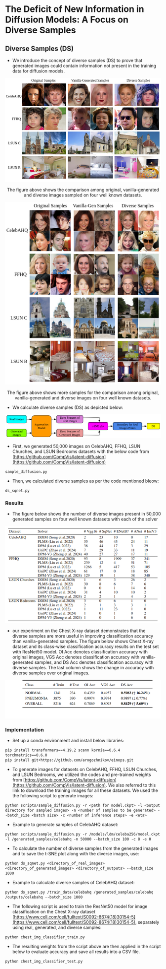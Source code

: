 # The Deficit of New Information in Diffusion Models: A Focus on Diverse Samples

## Diverse Samples (DS)
- We introduce the concept of diverse samples (DS) to prove that generated images could contain information not present in the training data for diffusion models.

<div align="center">
    <img src="diverse_samples.png" alt="diverse samples">
    <p>The figure above shows the comparison among original, vanilla-generated and diverse images sampled on four well known datasets.</p>
</div>

<div align="center">
    <img src="more_samples.png" alt="more samples">
    <p>The figure above shows more samples for the comparison among original, vanilla-generated and diverse images on four well known datasets.</p>
</div>

- We calculate diverse samples (DS) as depicted below:

<div align="center">
    <img src="ds_flowchart.png" alt="Diverse samples Solver">
</div>

- First, we generated 50,000 images on CelebAHQ, FFHQ, LSUN Churches, and LSUN Bedrooms datasets with the below code from [https://github.com/CompVis/latent-diffusion](https://github.com/CompVis/latent-diffusion)
```shell script
sample_diffusion.py
``` 
- Then, we calculated diverse samples as per the code mentioned bleow:
```shell script
ds_sqnet.py
``` 

### Results
- The figure below shows the number of diverse images present in 50,000 generated samples on four well known datasets with each of the solver
<div align="center">
    <img src="count_diverse_samples.png" alt="Number of diverse samples">
</div>

- our experiment on the Chest X-ray dataset demonstrates that the diverse samples are more useful in improving classification accuracy than vanilla-generated samples. The figure below shows Chest X-ray dataset and its class-wise classification accuracy results on the test set with ResNet50 model. OI Acc denotes classification accuracy with original images, VGS Acc denotes classification accuracy with vanilla-generated samples, and DS Acc denotes classification accuracy with diverse samples. The last column shows the change in accuracy with diverse samples over original images.
<div align="center">
    <img src="chest_x-ray_results.png" alt="Results on Chest x-ray dataset">
</div>

### Implementation
  
- Set up a conda environment and install below libraries:

```shell script
pip install transformers==4.19.2 scann kornia==0.6.4 torchmetrics==0.6.0
pip install git+https://github.com/arogozhnikov/einops.git
```
- To generate images for datasets on CelebAHQ, FFHQ, LSUN Churches, and LSUN Bedrooms, we utilized the codes and pre-trained weights from [https://github.com/CompVis/latent-diffusion](https://github.com/CompVis/latent-diffusion). We also referred to this link to download the training images for all these datasets. We used the the following script to generate images:

```shell script
python scripts/sample_diffusion.py -r <path for model.ckpt> -l <output directory for sampled images> -n <number of samples to be generated> --batch_size <batch size> -c <number of inference steps> -e <eta>
```
- Example to generate samples of CelebAHQ dataset:
```shell script
python scripts/sample_diffusion.py -r /models/ldm/celeba256/model.ckpt -l /generated_samples/celebahq -n 50000 --batch_size 100 -c 8 -e 0
```
  
- To calculate the number of diverse samples from the generated images and to save the t-SNE plot along with the diverse images, use:
  
```shell script
python ds_sqnet.py <directory_of_real_images> <directory_of_generated_images> <directory_of_outputs> --batch_size 1000
```
- Example to calculate diverse samples of CelebAHQ dataset:
```shell script
python ds_sqnet.py /train_data/celebahq /generated_samples/celebahq /outputs/celebahq --batch_size 1000
```
- The following script is used to train the ResNet50 model for image classification on the Chest X-ray dataset [https://www.cell.com/cell/fulltext/S0092-8674(18)30154-5](https://www.cell.com/cell/fulltext/S0092-8674(18)30154-5), separately using real, generated, and diverse samples:
  
```shell script
python chest_img_classifier_train.py
```
- The resulting weights from the script above are then applied in the script below to evaluate accuracy and save all results into a CSV file.
```shell script
python chest_img_classifier_test.py
```


